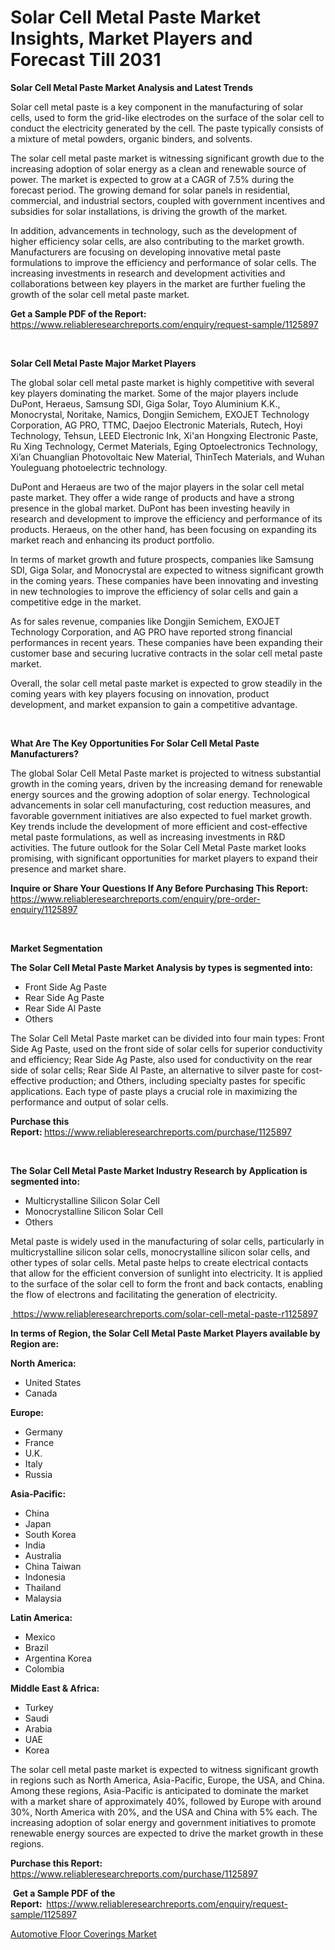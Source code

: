 <p><h1>Solar Cell Metal Paste Market Insights, Market Players and Forecast Till 2031</h1></p><p><strong>Solar Cell Metal Paste Market Analysis and Latest Trends</strong></p>
<p><p>Solar cell metal paste is a key component in the manufacturing of solar cells, used to form the grid-like electrodes on the surface of the solar cell to conduct the electricity generated by the cell. The paste typically consists of a mixture of metal powders, organic binders, and solvents.</p><p>The solar cell metal paste market is witnessing significant growth due to the increasing adoption of solar energy as a clean and renewable source of power. The market is expected to grow at a CAGR of 7.5% during the forecast period. The growing demand for solar panels in residential, commercial, and industrial sectors, coupled with government incentives and subsidies for solar installations, is driving the growth of the market.</p><p>In addition, advancements in technology, such as the development of higher efficiency solar cells, are also contributing to the market growth. Manufacturers are focusing on developing innovative metal paste formulations to improve the efficiency and performance of solar cells. The increasing investments in research and development activities and collaborations between key players in the market are further fueling the growth of the solar cell metal paste market.</p></p>
<p><strong>Get a Sample PDF of the Report:&nbsp;</strong> <a href="https://www.reliableresearchreports.com/enquiry/request-sample/1125897">https://www.reliableresearchreports.com/enquiry/request-sample/1125897</a></p>
<p>&nbsp;</p>
<p><strong>Solar Cell Metal Paste Major Market Players</strong></p>
<p><p>The global solar cell metal paste market is highly competitive with several key players dominating the market. Some of the major players include DuPont, Heraeus, Samsung SDI, Giga Solar, Toyo Aluminium K.K., Monocrystal, Noritake, Namics, Dongjin Semichem, EXOJET Technology Corporation, AG PRO, TTMC, Daejoo Electronic Materials, Rutech, Hoyi Technology, Tehsun, LEED Electronic Ink, Xi'an Hongxing Electronic Paste, Ru Xing Technology, Cermet Materials, Eging Optoelectronics Technology, Xi’an Chuanglian Photovoltaic New Material, ThinTech Materials, and Wuhan Youleguang photoelectric technology.</p><p>DuPont and Heraeus are two of the major players in the solar cell metal paste market. They offer a wide range of products and have a strong presence in the global market. DuPont has been investing heavily in research and development to improve the efficiency and performance of its products. Heraeus, on the other hand, has been focusing on expanding its market reach and enhancing its product portfolio.</p><p>In terms of market growth and future prospects, companies like Samsung SDI, Giga Solar, and Monocrystal are expected to witness significant growth in the coming years. These companies have been innovating and investing in new technologies to improve the efficiency of solar cells and gain a competitive edge in the market.</p><p>As for sales revenue, companies like Dongjin Semichem, EXOJET Technology Corporation, and AG PRO have reported strong financial performances in recent years. These companies have been expanding their customer base and securing lucrative contracts in the solar cell metal paste market.</p><p>Overall, the solar cell metal paste market is expected to grow steadily in the coming years with key players focusing on innovation, product development, and market expansion to gain a competitive advantage.</p></p>
<p>&nbsp;</p>
<p><strong>What Are The Key Opportunities For Solar Cell Metal Paste Manufacturers?</strong></p>
<p><p>The global Solar Cell Metal Paste market is projected to witness substantial growth in the coming years, driven by the increasing demand for renewable energy sources and the growing adoption of solar energy. Technological advancements in solar cell manufacturing, cost reduction measures, and favorable government initiatives are also expected to fuel market growth. Key trends include the development of more efficient and cost-effective metal paste formulations, as well as increasing investments in R&D activities. The future outlook for the Solar Cell Metal Paste market looks promising, with significant opportunities for market players to expand their presence and market share.</p></p>
<p><strong>Inquire or Share Your Questions If Any Before Purchasing This Report:</strong> <a href="https://www.reliableresearchreports.com/enquiry/pre-order-enquiry/1125897">https://www.reliableresearchreports.com/enquiry/pre-order-enquiry/1125897</a></p>
<p>&nbsp;</p>
<p><strong>Market Segmentation</strong></p>
<p><strong>The Solar Cell Metal Paste Market Analysis by types is segmented into:</strong></p>
<p><ul><li>Front Side Ag Paste</li><li>Rear Side Ag Paste</li><li>Rear Side Al Paste</li><li>Others</li></ul></p>
<p><p>The Solar Cell Metal Paste market can be divided into four main types: Front Side Ag Paste, used on the front side of solar cells for superior conductivity and efficiency; Rear Side Ag Paste, also used for conductivity on the rear side of solar cells; Rear Side Al Paste, an alternative to silver paste for cost-effective production; and Others, including specialty pastes for specific applications. Each type of paste plays a crucial role in maximizing the performance and output of solar cells.</p></p>
<p><strong>Purchase this Report:&nbsp;</strong><a href="https://www.reliableresearchreports.com/purchase/1125897">https://www.reliableresearchreports.com/purchase/1125897</a></p>
<p>&nbsp;</p>
<p><strong>The Solar Cell Metal Paste Market Industry Research by Application is segmented into:</strong></p>
<p><ul><li>Multicrystalline Silicon Solar Cell</li><li>Monocrystalline Silicon Solar Cell</li><li>Others</li></ul></p>
<p><p>Metal paste is widely used in the manufacturing of solar cells, particularly in multicrystalline silicon solar cells, monocrystalline silicon solar cells, and other types of solar cells. Metal paste helps to create electrical contacts that allow for the efficient conversion of sunlight into electricity. It is applied to the surface of the solar cell to form the front and back contacts, enabling the flow of electrons and facilitating the generation of electricity.</p></p>
<p><a href="https://www.reliableresearchreports.com/solar-cell-metal-paste-r1125897">&nbsp;https://www.reliableresearchreports.com/solar-cell-metal-paste-r1125897</a></p>
<p><strong>In terms of Region, the Solar Cell Metal Paste Market Players available by Region are:</strong></p>
<p>
    <p> <strong> North America: </strong>
        <ul>
            <li>United States</li>
            <li>Canada</li>
        </ul>
        </p> 
    <p> <strong> Europe: </strong>
        <ul>
            <li>Germany</li>
            <li>France</li>
            <li>U.K.</li>
            <li>Italy</li>
            <li>Russia</li>
        </ul>
        </p> 
    <p> <strong> Asia-Pacific: </strong>
        <ul>
            <li>China</li>
            <li>Japan</li>
            <li>South Korea</li>
            <li>India</li>
            <li>Australia</li>
            <li>China Taiwan</li>
            <li>Indonesia</li>
            <li>Thailand</li>
            <li>Malaysia</li>
        </ul>
        </p> 
    <p> <strong> Latin America: </strong>
        <ul>
            <li>Mexico</li>
            <li>Brazil</li>
            <li>Argentina Korea</li>
            <li>Colombia</li>
        </ul>
        </p> 
    <p> <strong> Middle East & Africa: </strong>
        <ul>
            <li>Turkey</li>
            <li>Saudi</li>
            <li>Arabia</li>
            <li>UAE</li>
            <li>Korea</li>
        </ul>
    </p>
    </p>
<p><p>The solar cell metal paste market is expected to witness significant growth in regions such as North America, Asia-Pacific, Europe, the USA, and China. Among these regions, Asia-Pacific is anticipated to dominate the market with a market share of approximately 40%, followed by Europe with around 30%, North America with 20%, and the USA and China with 5% each. The increasing adoption of solar energy and government initiatives to promote renewable energy sources are expected to drive the market growth in these regions.</p></p>
<p><strong>Purchase this Report: </strong><a href="https://www.reliableresearchreports.com/purchase/1125897">https://www.reliableresearchreports.com/purchase/1125897</a></p>
<p>&nbsp;<strong>Get a Sample PDF of the Report:&nbsp;&nbsp;</strong><a href="https://www.reliableresearchreports.com/enquiry/request-sample/1125897">https://www.reliableresearchreports.com/enquiry/request-sample/1125897</a></p>
<p><strong></strong></p>
<p><p><a href="https://github.com/johnJames655/Market-Research-Report-List-1/blob/main/automotive-floor-coverings-market.md">Automotive Floor Coverings Market</a></p></p>